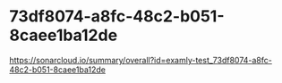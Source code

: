 # 73df8074-a8fc-48c2-b051-8caee1ba12de
https://sonarcloud.io/summary/overall?id=examly-test_73df8074-a8fc-48c2-b051-8caee1ba12de
